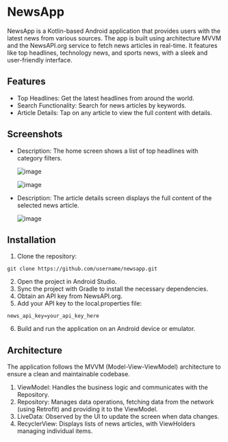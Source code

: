 # NewsApp
NewsApp is a Kotlin-based Android application that provides users with the latest news from various sources. The app is built using architecture MVVM and the NewsAPI.org service to fetch news articles in real-time. It features like top headlines, technology news, and sports news, with a sleek and user-friendly interface.

## Features
- Top Headlines: Get the latest headlines from around the world.
- Search Functionality: Search for news articles by keywords.
- Article Details: Tap on any article to view the full content with details.

##  Screenshots
- Description: The home screen shows a list of top headlines with category filters.

  ![image](https://github.com/user-attachments/assets/e5467397-977c-4f55-a013-82b28aaa4568)
  

  ![image](https://github.com/user-attachments/assets/423d1f9b-9f0d-4227-91fb-aa646cf1c402)



- Description: The article details screen displays the full content of the selected news article.

  ![image](https://github.com/user-attachments/assets/4fbacda7-6dd0-40f3-a66f-90875bc977d0)


## Installation
1. Clone the repository:
```
git clone https://github.com/username/newsapp.git
```
2. Open the project in Android Studio.
3. Sync the project with Gradle to install the necessary dependencies.
4. Obtain an API key from NewsAPI.org.
5. Add your API key to the local.properties file:
```
news_api_key=your_api_key_here
```
6. Build and run the application on an Android device or emulator.

## Architecture
The application follows the MVVM (Model-View-ViewModel) architecture to ensure a clean and maintainable codebase.
1. ViewModel: Handles the business logic and communicates with the Repository.
2. Repository: Manages data operations, fetching data from the network (using Retrofit) and providing it to the ViewModel.
3. LiveData: Observed by the UI to update the screen when data changes.
4. RecyclerView: Displays lists of news articles, with ViewHolders managing individual items.
